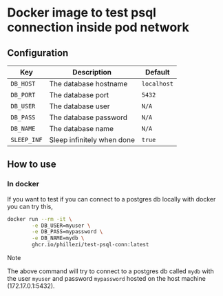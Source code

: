# Docker image to test psql connection inside pod network

## Configuration

| Key          | Description                          | Default    |
|--------------|--------------------------------------|------------|
| `DB_HOST`    | The database hostname                | `localhost`|
| `DB_PORT`    | The database port                    | `5432`     |
| `DB_USER`    | The database user                    | `N/A`      |
| `DB_PASS`    | The database password                | `N/A`      |
| `DB_NAME`    | The database name                    | `N/A`      |
| `SLEEP_INF`  | Sleep infinitely when done           | `true`     |

## How to use

### In docker

If you want to test if you can connect to a postgres db locally with docker you can try this,

```bash
docker run --rm -it \
        -e DB_USER=myuser \
        -e DB_PASS=mypassword \
        -e DB_NAME=mydb \
        ghcr.io/phillezi/test-psql-conn:latest
```

> [!NOTE]
> The above command will try to connect to a postgres db called `mydb` with the user `myuser` and password `mypassword` hosted on the host machine (172.17.0.1:5432).
